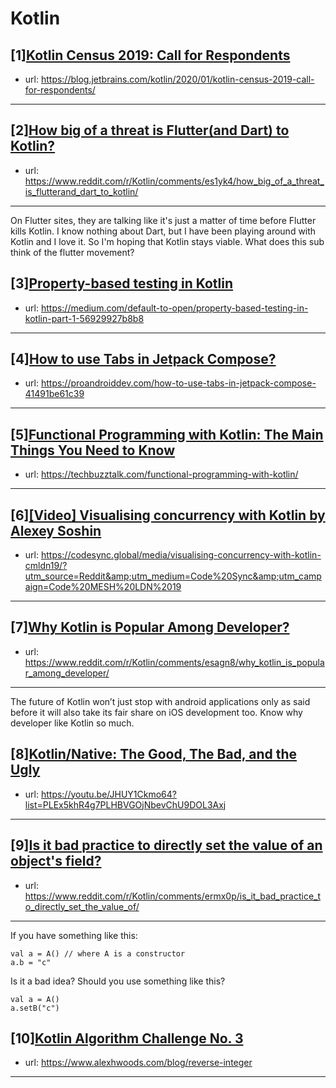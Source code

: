 # Kotlin
## [1][Kotlin Census 2019: Call for Respondents](https://www.reddit.com/r/Kotlin/comments/esb9qa/kotlin_census_2019_call_for_respondents/)
- url: https://blog.jetbrains.com/kotlin/2020/01/kotlin-census-2019-call-for-respondents/
---

## [2][How big of a threat is Flutter(and Dart) to Kotlin?](https://www.reddit.com/r/Kotlin/comments/es1yk4/how_big_of_a_threat_is_flutterand_dart_to_kotlin/)
- url: https://www.reddit.com/r/Kotlin/comments/es1yk4/how_big_of_a_threat_is_flutterand_dart_to_kotlin/
---
On Flutter sites, they are talking like it's just a matter of time before Flutter kills Kotlin.   I know nothing about Dart, but I have been playing around with Kotlin and I love it.  So I'm hoping that Kotlin stays viable.  What does this sub think of the flutter movement?
## [3][Property-based testing in Kotlin](https://www.reddit.com/r/Kotlin/comments/es8hz6/propertybased_testing_in_kotlin/)
- url: https://medium.com/default-to-open/property-based-testing-in-kotlin-part-1-56929927b8b8
---

## [4][How to use Tabs in Jetpack Compose?](https://www.reddit.com/r/Kotlin/comments/es8rvf/how_to_use_tabs_in_jetpack_compose/)
- url: https://proandroiddev.com/how-to-use-tabs-in-jetpack-compose-41491be61c39
---

## [5][Functional Programming with Kotlin: The Main Things You Need to Know](https://www.reddit.com/r/Kotlin/comments/es5sv9/functional_programming_with_kotlin_the_main/)
- url: https://techbuzztalk.com/functional-programming-with-kotlin/
---

## [6][[Video] Visualising concurrency with Kotlin by Alexey Soshin](https://www.reddit.com/r/Kotlin/comments/erufjm/video_visualising_concurrency_with_kotlin_by/)
- url: https://codesync.global/media/visualising-concurrency-with-kotlin-cmldn19/?utm_source=Reddit&amp;utm_medium=Code%20Sync&amp;utm_campaign=Code%20MESH%20LDN%2019
---

## [7][Why Kotlin is Popular Among Developer?](https://www.reddit.com/r/Kotlin/comments/esagn8/why_kotlin_is_popular_among_developer/)
- url: https://www.reddit.com/r/Kotlin/comments/esagn8/why_kotlin_is_popular_among_developer/
---
The future of Kotlin won’t just stop with android applications only as said before it will also take its fair share on iOS development too. Know why developer like Kotlin so much.
## [8][Kotlin/Native: The Good, The Bad, and the Ugly](https://www.reddit.com/r/Kotlin/comments/erv4gw/kotlinnative_the_good_the_bad_and_the_ugly/)
- url: https://youtu.be/JHUY1Ckmo64?list=PLEx5khR4g7PLHBVGOjNbevChU9DOL3Axj
---

## [9][Is it bad practice to directly set the value of an object's field?](https://www.reddit.com/r/Kotlin/comments/ermx0p/is_it_bad_practice_to_directly_set_the_value_of/)
- url: https://www.reddit.com/r/Kotlin/comments/ermx0p/is_it_bad_practice_to_directly_set_the_value_of/
---
If you have something like this:

    val a = A() // where A is a constructor
    a.b = "c"

Is it a bad idea? Should you use something like this?

    val a = A()
    a.setB("c")
## [10][Kotlin Algorithm Challenge No. 3](https://www.reddit.com/r/Kotlin/comments/erk4ae/kotlin_algorithm_challenge_no_3/)
- url: https://www.alexhwoods.com/blog/reverse-integer
---

